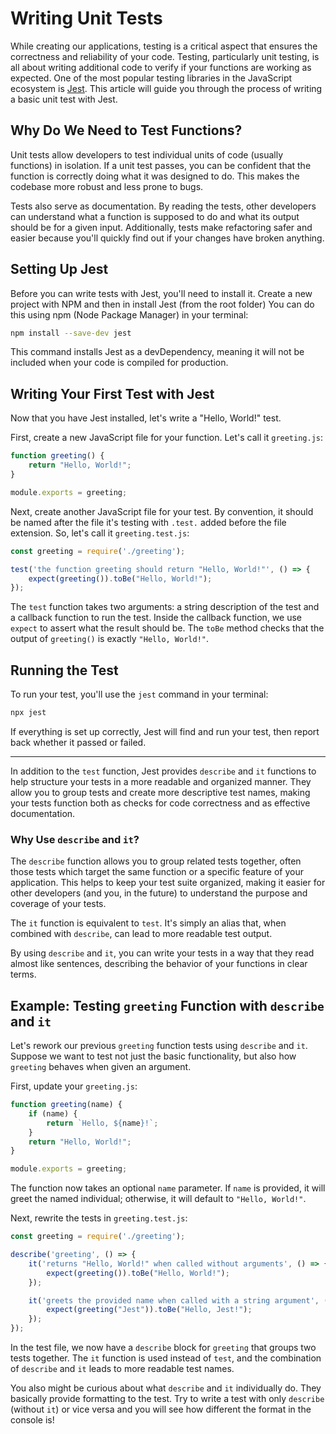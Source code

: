 # Writing Unit Tests

While creating our applications, testing is a critical aspect that ensures the correctness and reliability of your code. Testing, particularly unit testing, is all about writing additional code to verify if your functions are working as expected. One of the most popular testing libraries in the JavaScript ecosystem is [Jest](https://jestjs.io/). This article will guide you through the process of writing a basic unit test with Jest.

## Why Do We Need to Test Functions?

Unit tests allow developers to test individual units of code (usually functions) in isolation. If a unit test passes, you can be confident that the function is correctly doing what it was designed to do. This makes the codebase more robust and less prone to bugs.

Tests also serve as documentation. By reading the tests, other developers can understand what a function is supposed to do and what its output should be for a given input. Additionally, tests make refactoring safer and easier because you'll quickly find out if your changes have broken anything.

## Setting Up Jest

Before you can write tests with Jest, you'll need to install it. Create a new project with NPM and then in install Jest  (from the root folder) You can do this using npm (Node Package Manager) in your terminal:

```bash
npm install --save-dev jest
```

This command installs Jest as a devDependency, meaning it will not be included when your code is compiled for production.

## Writing Your First Test with Jest

Now that you have Jest installed, let's write a "Hello, World!" test.

First, create a new JavaScript file for your function. Let's call it `greeting.js`:

```jsx
function greeting() {
    return "Hello, World!";
}

module.exports = greeting;
```

Next, create another JavaScript file for your test. By convention, it should be named after the file it's testing with `.test.` added before the file extension. So, let's call it `greeting.test.js`:

```jsx
const greeting = require('./greeting');

test('the function greeting should return "Hello, World!"', () => {
    expect(greeting()).toBe("Hello, World!");
});
```

The `test` function takes two arguments: a string description of the test and a callback function to run the test. Inside the callback function, we use `expect` to assert what the result should be. The `toBe` method checks that the output of `greeting()` is exactly `"Hello, World!"`.

## Running the Test

To run your test, you'll use the `jest` command in your terminal:

```bash
npx jest
```

If everything is set up correctly, Jest will find and run your test, then report back whether it passed or failed.

---

In addition to the `test` function, Jest provides `describe` and `it` functions to help structure your tests in a more readable and organized manner. They allow you to group tests and create more descriptive test names, making your tests function both as checks for code correctness and as effective documentation.

### Why Use `describe` and `it`?

The `describe` function allows you to group related tests together, often those tests which target the same function or a specific feature of your application. This helps to keep your test suite organized, making it easier for other developers (and you, in the future) to understand the purpose and coverage of your tests.

The `it` function is equivalent to `test`. It's simply an alias that, when combined with `describe`, can lead to more readable test output.

By using `describe` and `it`, you can write your tests in a way that they read almost like sentences, describing the behavior of your functions in clear terms.

## Example: Testing `greeting` Function with `describe` and `it`

Let's rework our previous `greeting` function tests using `describe` and `it`. Suppose we want to test not just the basic functionality, but also how `greeting` behaves when given an argument.

First, update your `greeting.js`:

```jsx
function greeting(name) {
    if (name) {
        return `Hello, ${name}!`;
    }
    return "Hello, World!";
}

module.exports = greeting;

```

The function now takes an optional `name` parameter. If `name` is provided, it will greet the named individual; otherwise, it will default to `"Hello, World!"`.

Next, rewrite the tests in `greeting.test.js`:

```jsx
const greeting = require('./greeting');

describe('greeting', () => {
    it('returns "Hello, World!" when called without arguments', () => {
        expect(greeting()).toBe("Hello, World!");
    });

    it('greets the provided name when called with a string argument', () => {
        expect(greeting("Jest")).toBe("Hello, Jest!");
    });
});

```

In the test file, we now have a `describe` block for `greeting` that groups two tests together. The `it` function is used instead of `test`, and the combination of `describe` and `it` leads to more readable test names.

You also might be curious about what `describe` and `it` individually do. They basically provide formatting to  the test. Try to write a test with only `describe` (without `it`) or vice versa and you will see how different the format in the console is!